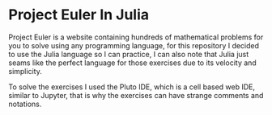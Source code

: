 # Project Euler In Julia

Project Euler is a website containing hundreds of mathematical problems for you to solve using any programming language, for this repository I decided to use the Julia language so I can practice, I can also note that Julia just seams like the perfect language for those exercises due to its velocity and simplicity.

To solve the exercises I used the Pluto IDE, which is a cell based web IDE, similar to Jupyter, that is why the exercises can have strange comments and notations.
